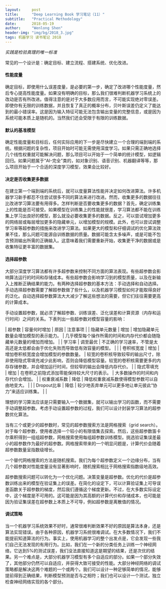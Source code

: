 ```yaml
---
layout:     post
title:      "Deep Learning Book 学习笔记（11）"
subtitle:   "Practical Methodology"
date:       2018-05-19
author:     "Wenlong Shen"
header-img: "img/bg/2018_3.jpg"
tags: 机器学习 读书笔记 2018
---
```


<script type="text/javascript" src="http://cdn.mathjax.org/mathjax/latest/MathJax.js?config=default"></script>

*实践是检验真理的唯一标准*

常见的一个设计是：确定目标、建立流程、搭建系统、优化改进。

#### 性能度量

确定目标，即使用什么误差度量，是必要的第一步，确定了改进哪个性能度量，然后专心提高性能度量。如果没有明确的目标，那么我们很难判断机器学习系统上的改动是否有所改进。值得注意的是对于大多数应用而言，不可能实现绝对零误差。即使你有无限的训练数据，并且恢复了真正的概率分布，贝叶斯误差仍定义了能达到的最小错误率。这是因为输入特征可能无法包含输出变量的完整信息，或是因为系统可能本质上是随机的。当然我们还会受限于有限的训练数据。

#### 默认的基准模型

确定性能度量和目标后，任何实际应用的下一步是尽快建立一个合理的端到端的系统。根据问题的复杂性，项目开始时可能无需使用深度学习。如果只需正确地选择几个线性权重就可能解决问题，那么项目可以开始于一个简单的统计模型，如逻辑回归。如果问题属于“AI-完全”类的，如对象识别、语音识别、机器翻译等等，那么项目开始于一个合适的深度学习模型，效果会比较好。

#### 决定是否收集更多数据

在建立第一个端到端的系统后，就可以度量算法性能并决定如何改进算法。许多机器学习新手都忍不住尝试很多不同的算法来进行改进。然而，收集更多的数据往往比改进学习算法要有用得多。怎样判断是否要收集更多的数据？首先，确定训练集上的性能是否可接受。如果模型在训练集上的性能就很差，学习算法都不能在训练集上学习出良好的模型，那么就没必要收集更多的数据。反之，可以尝试增加更多的网络层或每层增加更多的隐藏单元，以增加模型的规模。此外，也可以尝试调整学习率等超参数的措施来改进学习算法。如果更大的模型和仔细调试的优化算法效果不佳，那么问题可能源自训练数据的质量。数据可能含太多噪声，或是可能不包含预测输出所需的正确输入。这意味着我们需要重新开始，收集更干净的数据或是收集特征更丰富的数据集。

#### 选择超参数

大部分深度学习算法都有许多超参数来控制不同方面的算法表现。有些超参数会影响算法运行的时间和存储成本。有些超参数会影响学习到的模型质量，以及在新输入上推断正确结果的能力。有两种选择超参数的基本方法：手动选择和自动选择。手动选择超参数需要了解超参数做了些什么，以及机器学习模型如何才能取得良好的泛化。自动选择超参数算法大大减少了解这些想法的需要，但它们往往需要更高的计算成本。

手动设置超参数，就必须了解超参数、训练误差、泛化误差和计算资源（内存和运行时间）之间的关系。下表列出一些超参数对模型容量的影响：

| 超参数 | 容量何时增加 | 原因 | 注意事项 |
| 隐藏单元数量 | 增加 | 增加隐藏单元数量会增加模型的表示能力。 | 几乎模型每个操作所需的时间和内存代价都会随隐藏单元数量的增加而增加。 |
| 学习率 | 调至最优 | 不正确的学习速率，不管是太高还是太低都会由于优化失败而导致低有效容量的模型。 | |
| 卷积核宽度 | 增加 | 增加卷积核宽度会增加模型的参数数量。 | 较宽的卷积核导致较窄的输出尺寸，除非使用隐式零填充减少此影响，否则会降低模型容量。较宽的卷积核需要更多的内存存储参数，并会增加运行时间，但较窄的输出会降低内存代价。 |
| 隐式零填充 | 增加 | 在卷积之前隐式添加零能保持较大尺寸的表示。 | 大多数操作的时间和内存代价会增加。 |
| 权重衰减系数 | 降低 | 降低权重衰减系数使得模型参数可以自由地变大。 | |
| Dropout比率 | 降低 | 较少地丢弃单元可以更多地让单元彼此“协力”来适应训练集。 | |

理想的学习算法应该是只需要输入一个数据集，就可以输出学习的函数，而不需要手动调整超参数。考虑手动设置超参数的过程，我们可以设计封装学习算法的超参数优化算法。

当有三个或更少的超参数时，常见的超参数搜索方法是网格搜索（grid search）。对于每个超参数，使用者选择一个较小的有限值集去探索。然后，这些超参数笛卡尔乘积得到一组组超参数，网格搜索使用每组超参数训练模型。挑选验证集误差最小的超参数作为最好的超参数。网格搜索带来的一个明显问题是，计算代价会随着超参数数量呈指数级增长。

一个替代网格搜索的方法是随机搜索。我们为每个超参数定义一个边缘分布，当有几个超参数对性能度量没有显著影响时，随机搜索相比于网格搜索指数级地高效。

超参数搜索问题可以转化为一个优化问题。决策变量是超参数。优化的代价是超参数训练出来的模型在验证集上的误差。在简化的设定下，可以计算验证集上可导误差函数关于超参数的梯度，然后我们遵循这个梯度更新。不过，在大多数实际设定中，这个梯度是不可用的。这可能是因为其高额的计算代价和存储成本，也可能是因为验证集误差在超参数上本质上不可导，例如超参数是离散值的情况。

#### 调试策略

当一个机器学习系统效果不好时，通常很难判断效果不好的原因是算法本身，还是算法实现错误。由于各种原因，机器学习系统很难调试。在大多数情况下，我们不能提前知道算法的行为。事实上，使用机器学习的整个出发点是，它会发现一些我们自己无法发现的有用行为。比如，我们在一个新的分类任务上训练一个神经网络，它达到5%的测试误差，我们没法直接知道这是期望的结果，还是次优的结果。另一个难点是，大部分机器学习模型有多个自适应的部分。如果一个部分失效了，其他部分仍然可以自适应，并获得大致可接受的性能。大部分神经网络的调试策略都是解决这两个难题的一个或两个。我们可以设计一种足够简单的情况，能够提前得到正确结果，判断模型预测是否与之相符；我们也可以设计一个测试，独立检查神经网络实现的各个部分。
